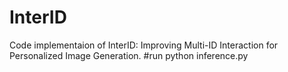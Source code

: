 # InterID
Code implementaion of InterID: Improving Multi-ID Interaction for Personalized Image Generation.
#run
python inference.py
